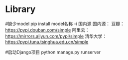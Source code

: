 # Library

#缺少model
pip install model名称 -i 国内源
国内源：
豆瓣：
https://pypi.douban.com/simple
阿里云：
https://mirrors.aliyun.com/pypi/simple
清华大学：
https://pypi.tuna.tsinghua.edu.cn/simple

#启动Django项目
python manage.py runserver



